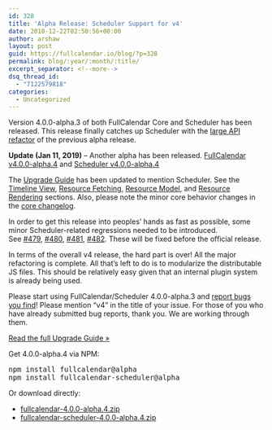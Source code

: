 ```yaml
---
id: 328
title: 'Alpha Release: Scheduler Support for v4'
date: 2018-12-22T02:50:56+00:00
author: arshaw
layout: post
guid: https://fullcalendar.io/blog/?p=328
permalink: blog/:year/:month/:title/
excerpt_separator: <!--more-->
dsq_thread_id:
  - "7122579818"
categories:
  - Uncategorized
---
```

Version 4.0.0-alpha.3 of both FullCalendar Core and Scheduler has been released. This release finally catches up Scheduler with the [large API refactor](https://fullcalendar.io/blog/2018/10/release-v4-alpha2) of the previous alpha release.<!--more-->

**Update (Jan 11, 2019)** &#8211; Another alpha has been released. [FullCalendar v4.0.0-alpha.4](https://github.com/fullcalendar/fullcalendar/releases/tag/v4.0.0-alpha.4) and [Scheduler v4.0.0-alpha.4](https://github.com/fullcalendar/fullcalendar-scheduler/releases/tag/v4.0.0-alpha.4)

The [Upgrade Guide](https://fullcalendar.io/docs/v4/release-notes) has been updated to mention Scheduler. See the [Timeline View](https://fullcalendar.io/docs/v4/release-notes#timeline-view), [Resource Fetching](https://fullcalendar.io/docs/v4/release-notes#resource-fetching), [Resource Model](https://fullcalendar.io/docs/v4/release-notes#resource-model), and [Resource Rendering](https://fullcalendar.io/docs/v4/release-notes#resource-rendering) sections. Also, please note the minor core behavior changes in the [core changelog](https://github.com/fullcalendar/fullcalendar/blob/v4.0.0-alpha.3/CHANGELOG.md).

In order to get this release into peoples&#8217; hands as fast as possible, some minor Scheduler-related regressions needed to be introduced. See [#479](https://github.com/fullcalendar/fullcalendar-scheduler/issues/479), [#480](https://github.com/fullcalendar/fullcalendar-scheduler/issues/480), [#481](https://github.com/fullcalendar/fullcalendar-scheduler/issues/481), [#482](https://github.com/fullcalendar/fullcalendar-scheduler/issues/482). These will be fixed before the official release.

In terms of the overall v4 release, the hard part is over! All the major refactoring is complete. All that&#8217;s left to do is to modularize the distributable JS files. This should be relatively easy given that an internal plugin system is already being used.

Please start using FullCalendar/Scheduler 4.0.0-alpha.3 and [report bugs you find](https://fullcalendar.io/reporting-bugs)! Please mention &#8220;v4&#8221; in the title of your issue. For those of you who have already submitted bug reports, thank you. We are working through them.

[Read the full Upgrade Guide »](https://fullcalendar.io/docs/v4/release-notes)

Get 4.0.0-alpha.4 via NPM:

<pre>npm install fullcalendar@alpha
npm install fullcalendar-scheduler@alpha</pre>

Or download directly:

  * [fullcalendar-4.0.0-alpha.4.zip](https://github.com/fullcalendar/fullcalendar/releases/download/v4.0.0-alpha.3/fullcalendar-4.0.0-alpha.4.zip)
  * [fullcalendar-scheduler-4.0.0-alpha.4.zip](https://github.com/fullcalendar/fullcalendar-scheduler/releases/download/v4.0.0-alpha.3/fullcalendar-scheduler-4.0.0-alpha.4.zip)